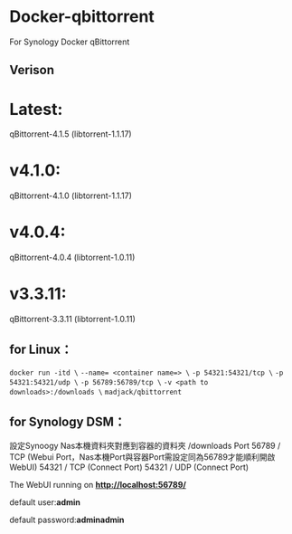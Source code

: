 # Docker-qbittorrent
For Synology Docker qBittorrent
## **Verison**
# Latest:
qBittorrent-4.1.5  (libtorrent-1.1.17)
# v4.1.0:
qBittorrent-4.1.0  (libtorrent-1.1.17)
# v4.0.4:
qBittorrent-4.0.4  (libtorrent-1.0.11)
# v3.3.11:
qBittorrent-3.3.11 (libtorrent-1.0.11)

## **for Linux：**
`docker run -itd \`
`--name= <container name=> \`
`-p 54321:54321/tcp \`
`-p 54321:54321/udp \`
`-p 56789:56789/tcp \`
`-v <path to downloads>:/downloads \`
`madjack/qbittorrent`

## **for Synology DSM：**
設定Synoogy Nas本機資料夾對應到容器的資料夾 /downloads
Port 56789 / TCP (Webui Port，Nas本機Port與容器Port需設定同為56789才能順利開啟WebUI)
54321 / TCP (Connect Port)
54321 / UDP (Connect Port)

The WebUI running on **<http://localhost:56789/>**

default user:**admin**

default password:**adminadmin**
